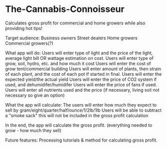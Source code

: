 # The-Cannabis-Connoisseur
Calculates gross profit for commercial and home growers while also providing hot tips!

Target audience:
Business owners
Street dealers
Home growers
Commercial growers(?)


What app will do: 
Users will enter type of light and the price of the light, average light bill OR wattage estimation on cost.
Users will enter type of grow, soil, hydro, etc. and how much it cost
Users will enter the cost of grow tent/commercial building
Users will enter amount of plants, then strain of each plant, and the cost of each pot if started in final.
Users will enter the expected yield/the actual yield
Users will enter the price of CO2 system if used, and dehumidifer/humidifer
Users will enter the price of fans if used.
Users will enter all nutrients used and the price (if necessary, living soil not necessary so give an option)

What the app will calculate:
The users will enter how much they expect to sell by gram/eight/quarter/half/ounce/1/2lb/1lb
Users will be able to subtract a "smoke sack" this will not be included in the gross profit calculation


In the end, the app will calculate the gross profit. (everything needed to grow - how much they sell)





Future features:
Processing tutorials & method for calculating gross profit.
